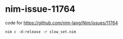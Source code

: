 # nim-issue-11764
code for https://github.com/nim-lang/Nim/issues/11764

```
nim c -d:release -r slow_set.nim
```